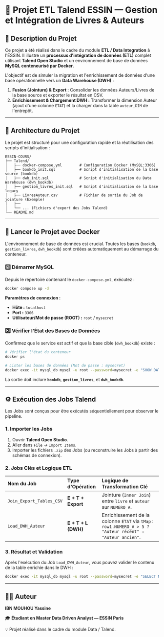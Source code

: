 # 🚀 Projet ETL Talend ESSIN — Gestion et Intégration de Livres & Auteurs

## 🧩 Description du Projet

Ce projet a été réalisé dans le cadre du module **ETL / Data Integration** à l'ESSIN. Il illustre un **processus d'intégration de données (ETL)** complet utilisant **Talend Open Studio** et un environnement de base de données **MySQL conteneurisé par Docker**.

L'objectif est de simuler la migration et l'enrichissement de données d'une base opérationnelle vers un **Data Warehouse (DWH)** :

1.  **Fusion (Jointure) & Export :** Consolider les données Auteurs/Livres de la base source et exporter le résultat en CSV.
2.  **Enrichissement & Chargement DWH :** Transformer la dimension Auteur (ajout d'une colonne `ETAT`) et la charger dans la table `auteur_DIM` de l'entrepôt.

-----

## 🧱 Architecture du Projet

Le projet est structuré pour une configuration rapide et la réutilisation des scripts d'initialisation :

```
ESSIN-COURS/
├── Talend/
│   ├── docker-compose.yml        # Configuration Docker (MySQL:3306)
│   ├── bookdb_init.sql           # Script d'initialisation de la base source (bookdb)
│   ├── dwh_init.sql              # Script d'initialisation du Data Warehouse (dwh_bookdb)
│   ├── gestion_livres_init.sql   # Script d'initialisation de la base legacy
│   ├── LivresAuteur.csv          # Fichier de sortie du Job de jointure (Exemple)
|   ├── 
│   └── ... (Fichiers d'export des Jobs Talend)
└── README.md
```

-----

## 🐳 Lancer le Projet avec Docker

L'environnement de base de données est crucial. Toutes les bases (`bookdb`, `gestion_livres`, `dwh_bookdb`) sont créées automatiquement au démarrage du conteneur.

### 1️⃣ Démarrer MySQL

Depuis le répertoire contenant le `docker-compose.yml`, exécutez :

```bash
docker compose up -d
```

**Paramètres de connexion :**

  * **Hôte :** `localhost`
  * **Port :** `3306`
  * **Utilisateur/Mot de passe (ROOT) :** `root` / `mysecret`

### 2️⃣ Vérifier l'État des Bases de Données

Confirmez que le service est actif et que la base cible (`dwh_bookdb`) existe :

```bash
# Vérifier l'état du conteneur
docker ps

# Lister les bases de données (Mot de passe : mysecret)
docker exec -it mysql_db mysql -u root --password=mysecret -e "SHOW DATABASES;"
```

La sortie doit inclure **`bookdb`**, **`gestion_livres`**, et **`dwh_bookdb`**.

-----

## ⚙️ Exécution des Jobs Talend

Les Jobs sont conçus pour être exécutés séquentiellement pour observer le pipeline.

### 1\. Importer les Jobs

1.  Ouvrir **Talend Open Studio**.
2.  Aller dans `File` → `Import Items`.
3.  Importer les fichiers `.zip` des Jobs (ou reconstruire les Jobs à partir des schémas de connexion).

### 2\. Jobs Clés et Logique ETL

| Nom du Job | Type d'Opération | Logique de Transformation Clé |
| :--- | :--- | :--- |
| `Join_Export_Tables_CSV` | **E + T + Export** | Jointure (`Inner Join`) entre `livre` et `auteur` sur `NUMERO_A`. |
| `Load_DWH_Auteur` | **E + T + L (DWH)** | Enrichissement de la colonne `ETAT` via `tMap` : `row1.NUMERO_A > 5 ? "Auteur récent" : "Auteur ancien"`. |

### 3\. Résultat et Validation

Après l'exécution du Job `Load_DWH_Auteur`, vous pouvez valider le contenu de la table enrichie dans le DWH :

```bash
docker exec -it mysql_db mysql -u root --password=mysecret -e "SELECT NUMERO_A, NOM, ETAT FROM dwh_bookdb.auteur_DIM LIMIT 5;"
```

-----

## 👨‍💻 Auteur

**IBN MOUHOU Yassine**

🎓 **Étudiant en Master Data Driven Analyst — ESSIN Paris**

💡 Projet réalisé dans le cadre du module Data / Talend.
